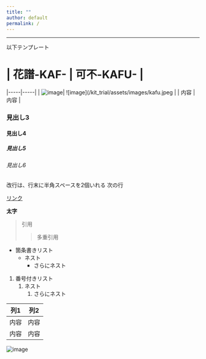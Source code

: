 ```yaml
---
title: ""
author: default
permalink: /
---
```







---

以下テンプレート

# | 花譜-KAF-  |  可不-KAFU-  |
  |-----|-----|
  | ![image](/kit_trial/assets/images/kaf.png)| ![image](/kit_trial/assets/images/kafu.jpeg   |
  | 内容  | 内容  |
### 見出し3
#### 見出し4
##### 見出し5
###### 見出し6

改行は、行末に半角スペースを2個いれる
次の行

[リンク](https://www.google.co.jp/)

**太字**

> 引用
>> 多重引用


- 箇条書きリスト
  - ネスト
    - さらにネスト


1. 番号付きリスト
   1. ネスト
      1. さらにネスト


| 列1  | 列2  |
|-----|-----|
| 内容  | 内容  |
| 内容  | 内容  |

![image](/GHPages_WebSite/assets/images/kaf.png)
